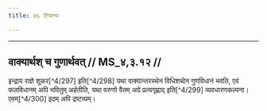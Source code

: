 ```yaml
---
title: ७६ टिप्पन्यः

---
```


[^4/291]: E2: iti vā

[^4/292]: E2 om. padam

[^4/293]: E2: 5,70; E6: 2,42

[^4/294]: E2: atra, itaḥ

[^4/295]: E2: vanaspatim iti

[^4/296]: E1 gibt phalakāmapadaṃ dūre 'pi sat tasya vākyasyaikadeśabhūtam ity arthaḥ in Klammern

____________________________________________


## वाक्यार्थश् च गुणार्थवत् // MS_४,३.१२ //

इन्द्राय राज्ञे शूकर[^4/297] इति[^4/298] यथा वाक्यान्तरस्थेन विधिशब्देन गुणविधानं भवति, एवं फलविधानम् अपि भवितुम् अर्हतीति, यथा वरुणो वैतम् अग्रे प्रत्यगृह्णाद् इति[^4/299] व्यवधारणकल्पना। एवम्[^4/300] इदम् अपि द्रष्टव्यम्।
